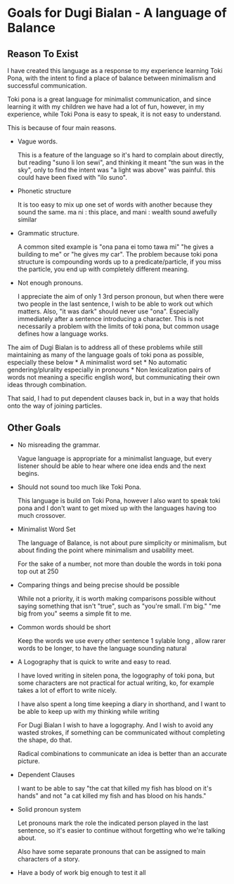 Goals for Dugi Bialan - A language of Balance
===================

Reason To Exist
------------

I have created this language as a response to my experience learning Toki Pona, with the intent to find a place of balance between minimalism and successful communication.

Toki pona is a great language for minimalist communication, and since learning it with my children we have had a lot of fun, however, in my experience, while Toki Pona is easy to speak, it is not easy to understand.

This is because of four main reasons.

* Vague words.    

    This is a feature of the language so it's hard to complain about directly, but reading "suno li lon sewi", and thinking it meant "the sun was in the sky", only to find the intent was "a light was above" was painful. this could have been fixed with "ilo suno".

* Phonetic structure    

    It is too easy to mix up one set of words with another because they sound the same.
    ma ni : this place, and mani : wealth sound awefully similar

* Grammatic structure.    

    A common sited example is "ona pana ei tomo tawa mi" "he gives a building to me" or "he gives my car".
    The problem because toki pona structure is compounding words up to a predicate/particle, if you miss the particle, you end up with completely different meaning.

* Not enough pronouns.

    I appreciate the aim of only 1 3rd person pronoun, but when there were two people in the last sentence, I wish to be able to work out which matters.
    Also, "it was dark" should never use "ona". Especially immediately after a sentence introducing a character. This is not necessarily a problem with the limits of toki pona, but common usage defines how a language works.

The aim of Dugi Bialan is to address all of these problems while still maintaining as many of the language goals of toki pona as possible, especially these below
    * A minimalist word set
    * No automatic gendering/plurality especially in pronouns
    * Non lexicalization
        pairs of words not meaning a specific english word, but communicating their own ideas through combination.

That said, I had to put dependent clauses back in, but in a way that holds onto the way of joining particles.

Other Goals
----------------

* No misreading the grammar.

    Vague language is appropriate for a minimalist language, but every listener should be able to hear where one idea ends and the next begins.

* Should not sound too much like Toki Pona.

    This language is build on Toki Pona, however I also want to speak toki pona and I don't want to get mixed up with the languages having too much crossover.

* Minimalist Word Set

    The language of Balance, is not about pure simplicity or minimalism, but about finding the point where minimalism and usability meet.
    
    For the sake of a number, not more than double the words in toki pona top out at 250

* Comparing things and being precise should be possible

    While not a priority, it is worth making comparisons possible without saying something that isn't "true", such as "you're small. I'm big."
    "me big from you" seems a simple fit to me.

* Common words should be short 

    Keep the words we use every other sentence 1 sylable long , allow rarer words to be longer, to have the language sounding natural
    
* A Logography that is quick to write and easy to read.

    I have loved writing in sitelen pona, the logography of toki pona, but some characters are not practical for actual writing, ko, for example takes a lot of effort to write nicely. 

    I have also spent a long time keeping a diary in shorthand, and I want to be able to keep up with my thinking while writing

    For Dugi Bialan I wish to have a logography. And I wish to avoid any wasted strokes, if something can be communicated without completing the shape, do that.

    Radical combinations to communicate an idea is better than an accurate picture.

* Dependent Clauses

    I want to be able to say "the cat that killed my fish has blood on it's hands" and not "a cat killed my fish and has blood on his hands."

* Solid pronoun system
    
    Let pronouns mark the role the indicated person played in the last sentence, so it's easier to continue without forgetting who we're talking about.

    Also have some separate pronouns that can be assigned to main characters of a story.

* Have a body of work big enough to test it all


